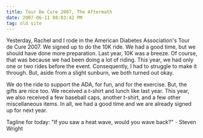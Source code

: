 ```yaml
---
title: Tour De Cure 2007, The Aftermath
date: 2007-06-11 08:03:42 PM
tag: old site
---
```


Yesterday, Rachel and I rode in the American Diabetes Association's Tour de Cure 2007. We signed up to do the 10K ride. We had a good time, but we should have done more preparation. Last year, 10K was a breeze. Of course, that was because we had been doing a lot of riding. This year, we had only one or two rides before the event. Consequently, I had to struggle to make it through. But, aside from a slight sunburn, we both turned out okay.

We do the ride to support the ADA, for fun, and for the exercise. But, the gifts are nice too. We received a t-shirt and lunch like last year. This year, we also received a few baseball caps, another t-shirt, and a few other miscellaneous items. In all, we had a good time and we are already signed up for next year.

Tagline for today: "If you saw a heat wave, would you wave back?" - Steven Wright

